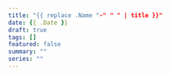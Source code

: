 ```yaml
---
title: "{{ replace .Name "-" " " | title }}"
date: {{ .Date }}
draft: true
tags: []
featured: false
summary: ""
series: ""
---
```


